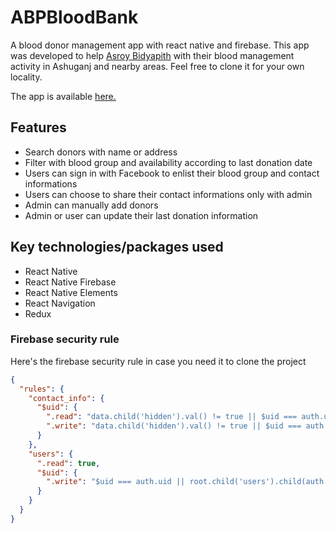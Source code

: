 # ABPBloodBank
A blood donor management app with react native and firebase. This app was developed to help [Asroy Bidyapith](https://www.facebook.com/Asroy.biddapith/) with their blood management activity in Ashuganj and nearby areas. Feel free to clone it for your own locality.

The app is available [here.](https://play.google.com/store/apps/details?id=com.abpbloodbank)

## Features
* Search donors with name or address
* Filter with blood group and availability according to last donation date
* Users can sign in with Facebook to enlist their blood group and contact informations
* Users can choose to share their contact informations only with admin
* Admin can manually add donors
* Admin or user can update their last donation information

## Key technologies/packages used
* React Native
* React Native Firebase
* React Native Elements
* React Navigation
* Redux

### Firebase security rule
Here's the firebase security rule in case you need it to clone the project
```json
{
  "rules": {
    "contact_info": {
      "$uid": {
        ".read": "data.child('hidden').val() != true || $uid === auth.uid || root.child('users').child(auth.uid).child('admin').val() == true",
        ".write": "data.child('hidden').val() != true || $uid === auth.uid || root.child('users').child(auth.uid).child('admin').val() == true"
      }
    },
    "users": {
      ".read": true,
      "$uid": {
        ".write": "$uid === auth.uid || root.child('users').child(auth.uid).child('admin').val() == true"
      }
    }
  }
}
```
